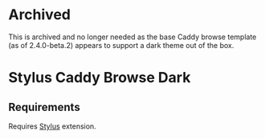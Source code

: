 # Archived
This is archived and no longer needed as the base Caddy browse template (as of 2.4.0-beta.2) appears to support a dark theme out of the box.

# Stylus Caddy Browse Dark
## Requirements
Requires [Stylus](https://github.com/stylus/stylus) extension.

